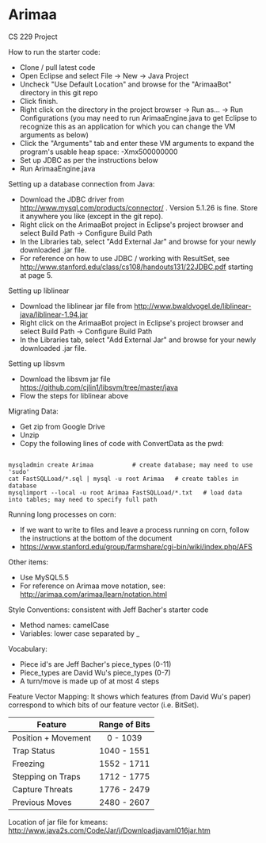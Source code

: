 Arimaa
======

CS 229 Project

How to run the starter code:
- Clone / pull latest code
- Open Eclipse and select File -> New -> Java Project
- Uncheck "Use Default Location" and browse for the "ArimaaBot" directory in this git repo
- Click finish.
- Right click on the directory in the project browser -> Run as... -> Run Configurations (you may need to run ArimaaEngine.java to get Eclipse to recognize this as an application for which you can change the VM arguments as below)
- Click the "Arguments" tab and enter these VM arguments to expand the program's usable heap space: -Xmx500000000
- Set up JDBC as per the instructions below
- Run ArimaaEngine.java 

Setting up a database connection from Java:
- Download the JDBC driver from http://www.mysql.com/products/connector/ . Version 5.1.26 is fine. Store it anywhere you like (except in the git repo).
- Right click on the ArimaaBot project in Eclipse's project browser and select Build Path -> Configure Build Path
- In the Libraries tab, select "Add External Jar" and browse for your newly downloaded .jar file. 
- For reference on how to use JDBC / working with ResultSet, see http://www.stanford.edu/class/cs108/handouts131/22JDBC.pdf starting at page 5. 

Setting up liblinear
- Download the liblinear jar file from http://www.bwaldvogel.de/liblinear-java/liblinear-1.94.jar
- Right click on the ArimaaBot project in Eclipse's project browser and select Build Path -> Configure Build Path
- In the Libraries tab, select "Add External Jar" and browse for your newly downloaded .jar file. 

Setting up libsvm
- Download the libsvm jar file https://github.com/cjlin1/libsvm/tree/master/java
- Flow the steps for liblinear above 

Migrating Data:
- Get zip from Google Drive
- Unzip
- Copy the following lines of code with ConvertData as the pwd:

<pre><code>
mysqladmin create Arimaa           # create database; may need to use 'sudo'
cat FastSQLLoad/*.sql | mysql -u root Arimaa   # create tables in database
mysqlimport --local -u root Arimaa FastSQLLoad/*.txt   # load data into tables; may need to specify full path
</code></pre>

Running long processes on corn:
- If we want to write to files and leave a process running on corn, follow the instructions at the bottom of the document
- https://www.stanford.edu/group/farmshare/cgi-bin/wiki/index.php/AFS

Other items: 
- Use MySQL5.5
- For reference on Arimaa move notation, see: http://arimaa.com/arimaa/learn/notation.html


Style Conventions: consistent with Jeff Bacher's starter code
- Method names: camelCase
- Variables: lower case separated by _

Vocabulary:
- Piece id's are Jeff Bacher's piece_types (0-11)
- Piece_types are David Wu's piece_types (0-7)
- A turn/move is made up of at most 4 steps


Feature Vector Mapping:
It shows which features (from David Wu's paper) correspond to which bits of our feature vector (i.e. BitSet).

| Feature | Range of Bits |
| ------ |:---:|
| Position + Movement | 0 - 1039 |
| Trap Status | 1040 - 1551 |
| Freezing | 1552 - 1711 |
| Stepping on Traps | 1712 - 1775 |
| Capture Threats | 1776 - 2479 |
| Previous Moves | 2480 - 2607 |

Location of jar file for kmeans: http://www.java2s.com/Code/Jar/j/Downloadjavaml016jar.htm
